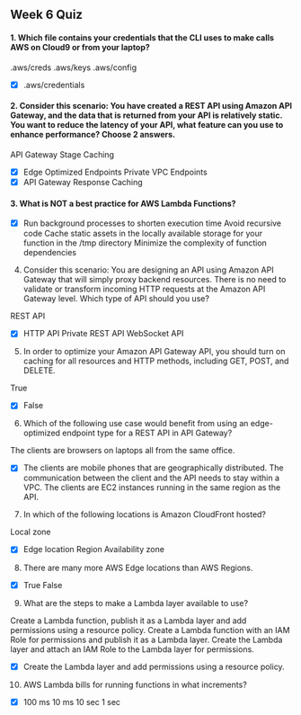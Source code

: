 ## Week 6 Quiz


#### 1. Which file contains your credentials that the CLI uses to make calls AWS on Cloud9 or from your laptop?

.aws/creds
.aws/keys
.aws/config
- [x] .aws/credentials

#### 2. Consider this scenario: You have created a REST API using Amazon API Gateway, and the data that is returned from your API is relatively static. You want to reduce the latency of your API, what feature can you use to enhance performance? Choose 2 answers.

API Gateway Stage Caching
- [x] Edge Optimized Endpoints 
Private VPC Endpoints
- [x] API Gateway Response Caching

#### 3. What is NOT a best practice for AWS Lambda Functions?

- [x] Run background processes to shorten execution time
Avoid recursive code
Cache static assets in the locally available storage for your function in the /tmp directory
Minimize the complexity of function dependencies


4. Consider this scenario: You are designing an API using Amazon API Gateway that will simply proxy backend resources. There is no need to validate or transform incoming HTTP requests at the Amazon API Gateway level. Which type of API should you use?

REST API
 - [x] HTTP API
Private REST API
WebSocket API


5. In order to optimize your Amazon API Gateway API, you should turn on caching for all resources and HTTP methods, including GET, POST, and DELETE.

True
- [x] False


6. Which of the following use case would benefit from using an edge-optimized endpoint type for a REST API in API Gateway?

The clients are browsers on laptops all from the same office.
- [x] The clients are mobile phones that are geographically distributed.
The communication between the client and the API needs to stay within a VPC.
The clients are EC2 instances running in the same region as the API.


7. In which of the following locations is Amazon CloudFront hosted?

Local zone
- [x] Edge location
Region
Availability zone

8. There are many more AWS Edge locations than AWS Regions.

- [x] True
False


9. What are the steps to make a Lambda layer available to use?

Create a Lambda function, publish it as a Lambda layer and add permissions using a resource policy.
Create a Lambda function with an IAM Role for permissions and publish it as a Lambda layer.
Create the Lambda layer and attach an IAM Role to the Lambda layer for permissions.
- [x] Create the Lambda layer and add permissions using a resource policy.


10. AWS Lambda bills for running functions in what increments?

- [x] 100 ms
10 ms
10 sec
1 sec
